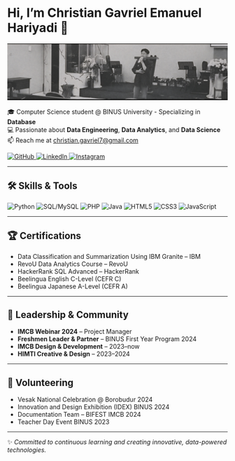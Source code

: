 # Hi, I’m Christian Gavriel Emanuel Hariyadi 👋 

![Christian Gavriel](img/linkedinheader.jpg)

🎓 Computer Science student @ BINUS University - Specializing in **Database**  
💻 Passionate about **Data Engineering**, **Data Analytics**, and **Data Science**  
📫 Reach me at [christian.gavriel7@gmail.com](mailto:christian.gavriel7@gmail.com)  

<!-- Social icons -->
<p align="left">
  <a href="https://github.com/christiangavriel">
    <img src="https://cdn.jsdelivr.net/gh/devicons/devicon/icons/github/github-original.svg" alt="GitHub" width="30" height="30"/>
  </a>
  <a href="https://linkedin.com/in/christiangavriel">
    <img src="https://cdn.jsdelivr.net/gh/devicons/devicon/icons/linkedin/linkedin-original.svg" alt="LinkedIn" width="30" height="30"/>
  </a>
  <a href="https://instagram.com/gavriiiel">
    <img src="https://cdn.jsdelivr.net/gh/simple-icons/simple-icons/icons/instagram.svg" alt="Instagram" width="30" height="30"/>
  </a>
</p>

---

## 🛠️ Skills & Tools  

<p align="left">
  <img src="https://cdn.jsdelivr.net/gh/devicons/devicon/icons/python/python-original.svg" alt="Python" width="40" height="40"/>
  <img src="https://cdn.jsdelivr.net/gh/devicons/devicon/icons/mysql/mysql-original-wordmark.svg" alt="SQL/MySQL" width="40" height="40"/>
  <img src="https://cdn.jsdelivr.net/gh/devicons/devicon/icons/php/php-original.svg" alt="PHP" width="40" height="40"/>
  <img src="https://cdn.jsdelivr.net/gh/devicons/devicon/icons/java/java-original.svg" alt="Java" width="40" height="40"/>
  <img src="https://cdn.jsdelivr.net/gh/devicons/devicon/icons/html5/html5-original.svg" alt="HTML5" width="40" height="40"/>
  <img src="https://cdn.jsdelivr.net/gh/devicons/devicon/icons/css3/css3-original.svg" alt="CSS3" width="40" height="40"/>
  <img src="https://cdn.jsdelivr.net/gh/devicons/devicon/icons/javascript/javascript-original.svg" alt="JavaScript" width="40" height="40"/>
</p>

---

## 🏆 Certifications  

- Data Classification and Summarization Using IBM Granite – IBM  
- RevoU Data Analytics Course – RevoU  
- HackerRank SQL Advanced – HackerRank  
- Beelingua English C-Level (CEFR C)  
- Beelingua Japanese A-Level (CEFR A)

---

## 🌱 Leadership & Community  

- **IMCB Webinar 2024** – Project Manager  
- **Freshmen Leader & Partner** – BINUS First Year Program 2024  
- **IMCB Design & Development** – 2023–now  
- **HIMTI Creative & Design** – 2023–2024  

---

## 🤝 Volunteering  

- Vesak National Celebration @ Borobudur 2024  
- Innovation and Design Exhibition (IDEX) BINUS 2024  
- Documentation Team – BIFEST IMCB 2024  
- Teacher Day Event BINUS 2023  

---

✨ _Committed to continuous learning and creating innovative, data-powered technologies._
